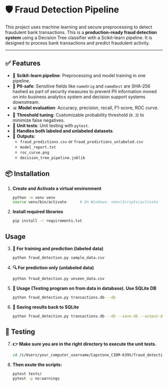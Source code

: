 # 🛡️ Fraud Detection Pipeline
This project uses machine learning and secure preprocessing to detect fraudulent bank transactions. This is a **production-ready fraud detection system** using a Decision Tree classifier with a Scikit-learn pipeline. It is designed to process bank transactions and predict fraudulent activity. 

---

## ✅ Features
- 🔁 **Scikit-learn pipeline**: Preprocessing and model training in one pipeline.
- 🧼 **PII-safe**: Sensitive fields like `nameOrig` and `nameDest` are SHA-256 hashed as part of security measures to prevent PII information moved on into business analytics system and decision support systems downstream.
- 📊 **Model evaluation**: Accuracy, precision, recall, F1-score, ROC curve.
- 🧠 **Threshold tuning**: Customizable probability threshold (`0.3`) to minimize false negatives.
- 🧪 **Unit tests**: Unit testing with `pytest`.
- 📂 **Handles both labeled and unlabeled datasets**.
- 📁 **Outputs**:
  - `fraud_predictions.csv` or `fraud_predictions_unlabeled.csv`
  - `model_report.txt`
  - `roc_curve.png`
  - `decision_tree_pipeline.joblib`


## 📦 Installation
1. **Create and Activate a virtual environment**
   ```bash
   python -m venv venv
   source venv/bin/activate      # On Windows: venv\Scripts\activate

2. **Install required libraries**
   ```bash
   pip install -r requirements.txt

## Usage
3. **🧠 For training and prediction (labeled data)**
      ```bash
   python fraud_detection.py sample_data.csv

4. **🔍 For prediction only (unlabeled data)**
      ```bash
   python fraud_detection.py unseen_data.csv

5. **🧼 Usage (Testing program on from data in database). Use SQLite DB**
      ```bash
   python fraud_detection.py transactions.db --db

6. **💾 Saving results back to SQLite**
      ```bash
   python fraud_detection.py transactions.db --db --save-db --output-db transactions.db

## 🧪 Testing
7. **👉 Make sure you are in the right directory to execute the unit tests.**
      ```bash
   cd /c/Users/your_computer_username/Capstone_CIDM-6395/fraud_detection_project

8. **Then exute the scripts:**
      ```bash
    pytest tests/
    pytest -p no:warnings

